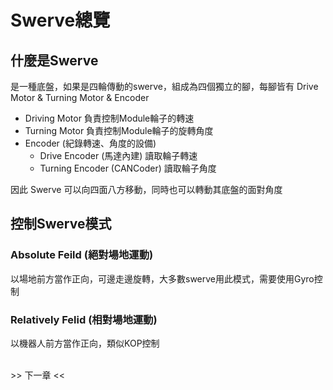 <!-- title: Swerve 總覽 -->
<!-- description: 控制 Swerve 底盤 -->
<!-- category: Swerve -->
<!-- tags: Programming -->
<!-- published time: 2024/11/21 -->

# Swerve總覽
## 什麼是Swerve
是一種底盤，如果是四輪傳動的swerve，組成為四個獨立的腳，每腳皆有 Drive Motor & Turning Motor & Encoder

* Driving Motor 負責控制Module輪子的轉速
* Turning Motor 負責控制Module輪子的旋轉角度
* Encoder (紀錄轉速、角度的設備)
    * Drive Encoder (馬達內建) 讀取輪子轉速
    * Turning Encoder (CANCoder) 讀取輪子角度

因此 Swerve 可以向四面八方移動，同時也可以轉動其底盤的面對角度

## 控制Swerve模式
### Absolute Feild (絕對場地運動)
以場地前方當作正向，可邊走邊旋轉，大多數swerve用此模式，需要使用Gyro控制
### Relatively Felid (相對場地運動)
以機器人前方當作正向，類似KOP控制

<br><a class="articleSwitcher" next_article="swerve_02">>> 下一章 <<</a>